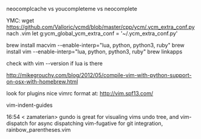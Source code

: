 neocomplcache vs youcompleteme vs neocomplete

YMC:
wget https://github.com/Valloric/ycmd/blob/master/cpp/ycm/.ycm_extra_conf.py
nach .vim
let g:ycm_global_ycm_extra_conf = '~/.ycm_extra_conf.py'

brew install macvim --enable-interp="lua, python, python3, ruby"
brew install vim --enable-interp="lua, python, python3, ruby"
brew linkapps

check with vim --version if lua is there

http://mikegrouchy.com/blog/2012/05/compile-vim-with-python-support-on-osx-with-homebrew.html

look for plugins nice vimrc format at: http://vim.spf13.com/

vim-indent-guides

16:54 < zamaterian> gundo is great for visualing vims undo tree, and
                    vim-dispatch for async dispatching vim-fugative for git
					                    integration, rainbow_parentheses.vim
